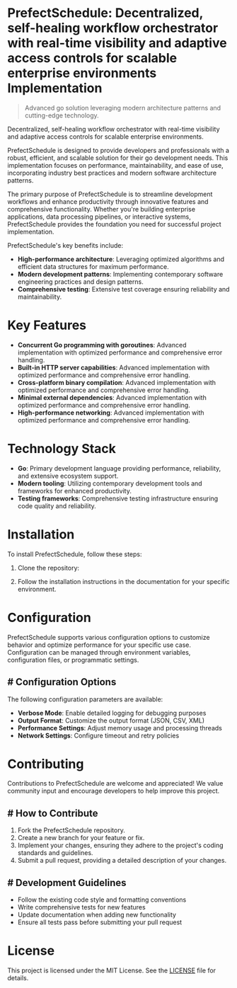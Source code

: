 <!-- fallback_PrefectSchedule_20251015202012_24773 -->

# PrefectSchedule: Decentralized, self-healing workflow orchestrator with real-time visibility and adaptive access controls for scalable enterprise environments Implementation
> Advanced go solution leveraging modern architecture patterns and cutting-edge technology.

Decentralized, self-healing workflow orchestrator with real-time visibility and adaptive access controls for scalable enterprise environments.

PrefectSchedule is designed to provide developers and professionals with a robust, efficient, and scalable solution for their go development needs. This implementation focuses on performance, maintainability, and ease of use, incorporating industry best practices and modern software architecture patterns.

The primary purpose of PrefectSchedule is to streamline development workflows and enhance productivity through innovative features and comprehensive functionality. Whether you're building enterprise applications, data processing pipelines, or interactive systems, PrefectSchedule provides the foundation you need for successful project implementation.

PrefectSchedule's key benefits include:

* **High-performance architecture**: Leveraging optimized algorithms and efficient data structures for maximum performance.
* **Modern development patterns**: Implementing contemporary software engineering practices and design patterns.
* **Comprehensive testing**: Extensive test coverage ensuring reliability and maintainability.

# Key Features

* **Concurrent Go programming with goroutines**: Advanced implementation with optimized performance and comprehensive error handling.
* **Built-in HTTP server capabilities**: Advanced implementation with optimized performance and comprehensive error handling.
* **Cross-platform binary compilation**: Advanced implementation with optimized performance and comprehensive error handling.
* **Minimal external dependencies**: Advanced implementation with optimized performance and comprehensive error handling.
* **High-performance networking**: Advanced implementation with optimized performance and comprehensive error handling.

# Technology Stack

* **Go**: Primary development language providing performance, reliability, and extensive ecosystem support.
* **Modern tooling**: Utilizing contemporary development tools and frameworks for enhanced productivity.
* **Testing frameworks**: Comprehensive testing infrastructure ensuring code quality and reliability.

# Installation

To install PrefectSchedule, follow these steps:

1. Clone the repository:


2. Follow the installation instructions in the documentation for your specific environment.

# Configuration

PrefectSchedule supports various configuration options to customize behavior and optimize performance for your specific use case. Configuration can be managed through environment variables, configuration files, or programmatic settings.

## # Configuration Options

The following configuration parameters are available:

* **Verbose Mode**: Enable detailed logging for debugging purposes
* **Output Format**: Customize the output format (JSON, CSV, XML)
* **Performance Settings**: Adjust memory usage and processing threads
* **Network Settings**: Configure timeout and retry policies

# Contributing

Contributions to PrefectSchedule are welcome and appreciated! We value community input and encourage developers to help improve this project.

## # How to Contribute

1. Fork the PrefectSchedule repository.
2. Create a new branch for your feature or fix.
3. Implement your changes, ensuring they adhere to the project's coding standards and guidelines.
4. Submit a pull request, providing a detailed description of your changes.

## # Development Guidelines

* Follow the existing code style and formatting conventions
* Write comprehensive tests for new features
* Update documentation when adding new functionality
* Ensure all tests pass before submitting your pull request

# License

This project is licensed under the MIT License. See the [LICENSE](https://github.com/lisaantal/PrefectSchedule/blob/main/LICENSE) file for details.
